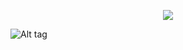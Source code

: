 <div align="center">

![](https://komarev.com/ghpvc/?username=yaoicream&label=%E2%8C%9E%EF%BD%A5guts&base=2300&color=000000)

</div>

![Alt tag](https://files.catbox.moe/lw48bh.jpg)
